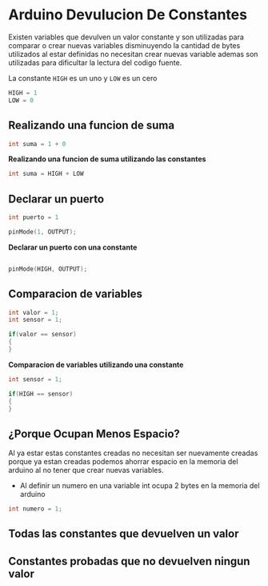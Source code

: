 # Arduino Devulucion De Constantes

Existen variables que devulven un valor constante y son utilizadas para comparar o crear nuevas variables disminuyendo la cantidad de bytes utilizados al estar definidas no necesitan crear nuevas variable ademas son utilizadas para dificultar la lectura del codigo fuente. 

La constante ```HIGH``` es un uno y ```LOW``` es un cero

``` c++
HIGH = 1
LOW = 0 
```

## Realizando una funcion de suma

``` c++
int suma = 1 + 0 
``` 

**Realizando una funcion de suma utilizando las constantes**

```c++
int suma = HIGH + LOW
``` 

## Declarar un puerto

```c++
int puerto = 1

pinMode(1, OUTPUT);

``` 

**Declarar un puerto con una constante**

```c++

pinMode(HIGH, OUTPUT);

```

## Comparacion de variables
```c++
int valor = 1;
int sensor = 1;

if(valor == sensor)
{
}

```

**Comparacion de variables utilizando una constante**
```c++
int sensor = 1;

if(HIGH == sensor)
{
}

```

## ¿Porque Ocupan Menos Espacio?
Al ya estar estas constantes creadas no necesitan ser nuevamente creadas porque ya estan creadas podemos ahorrar espacio en la memoria del arduino al no tener que crear nuevas variables.

* Al definir un numero en una variable int ocupa 2 bytes en la memoria del arduino
```c++
int numero = 1;
```

## Todas las constantes que devuelven un valor

## Constantes probadas que no devuelven ningun valor









